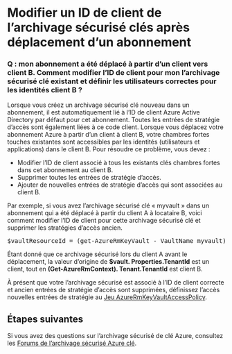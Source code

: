 <properties
    pageTitle="Modifier l’ID de client de l’archivage sécurisé clés après un abonnement déplacé | Microsoft Azure"
    description="Découvrez comment changer l’ID de client pour un archivage sécurisé clé après qu’un abonnement est déplacé vers un autre client"
    services="key-vault"
    documentationCenter=""
    authors="amitbapat"
    manager="mbaldwin"
    tags="azure-resource-manager"/>

<tags
    ms.service="key-vault"
    ms.workload="identity"
    ms.tgt_pltfrm="na"
    ms.devlang="na"
    ms.topic="hero-article"
    ms.date="09/13/2016"
    ms.author="ambapat"/>

# <a name="change-a-key-vault-tenant-id-after-a-subscription-move"></a>Modifier un ID de client de l’archivage sécurisé clés après déplacement d’un abonnement
### <a name="q-my-subscription-was-moved-from-tenant-a-to-tenant-b-how-do-i-change-the-tenant-id-for-my-existing-key-vault-and-set-correct-acls-for-principals-in-tenant-b"></a>Q : mon abonnement a été déplacé à partir d’un client vers client B. Comment modifier l’ID de client pour mon l’archivage sécurisé clé existant et définir les utilisateurs correctes pour les identités client B ?

Lorsque vous créez un archivage sécurisé clé nouveau dans un abonnement, il est automatiquement lié à l’ID de client Azure Active Directory par défaut pour cet abonnement. Toutes les entrées de stratégie d’accès sont également liées à ce code client. Lorsque vous déplacez votre abonnement Azure à partir d’un client à client B, votre chambres fortes touches existantes sont accessibles par les identités (utilisateurs et applications) dans le client B. Pour résoudre ce problème, vous devez :

- Modifier l’ID de client associé à tous les existants clés chambres fortes dans cet abonnement au client B.
- Supprimer toutes les entrées de stratégie d’accès.
- Ajouter de nouvelles entrées de stratégie d’accès qui sont associées au client B.

Par exemple, si vous avez l’archivage sécurisé clé « myvault » dans un abonnement qui a été déplacé à partir du client A à locataire B, voici comment modifier l’ID de client pour cette archivage sécurisé clé et supprimer les stratégies d’accès ancien.

<pre>
$vaultResourceId = (get-AzureRmKeyVault - VaultName myvault). ResourceId $vault = Get-AzureRmResource – ResourceId $vaultResourceId - ExpandProperties $vault. Properties.TenantId = (Get-AzureRmContext). Tenant.TenantId $vault. Properties.AccessPolicies = @() Set-AzureRmResource - ResourceId $vaultResourceId-propriétés $vault. Propriétés
</pre>

Étant donné que ce archivage sécurisé lors du client A avant le déplacement, la valeur d’origine de **$vault. Properties.TenantId** est un client, tout en **(Get-AzureRmContext). Tenant.TenantId** est client B.

À présent que votre l’archivage sécurisé est associé à l’ID de client correcte et ancien entrées de stratégie d’accès sont supprimées, définissez l’accès nouvelles entrées de stratégie au [Jeu AzureRmKeyVaultAccessPolicy](https://msdn.microsoft.com/library/mt603625.aspx).

## <a name="next-steps"></a>Étapes suivantes

Si vous avez des questions sur l’archivage sécurisé de clé Azure, consultez les [Forums de l’archivage sécurisé Azure clé](https://social.msdn.microsoft.com/forums/azure/home?forum=AzureKeyVault).

